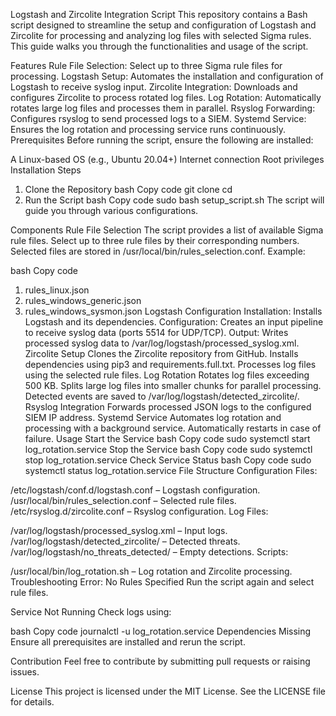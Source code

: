 Logstash and Zircolite Integration Script
This repository contains a Bash script designed to streamline the setup and configuration of Logstash and Zircolite for processing and analyzing log files with selected Sigma rules. This guide walks you through the functionalities and usage of the script.

Features
Rule File Selection: Select up to three Sigma rule files for processing.
Logstash Setup: Automates the installation and configuration of Logstash to receive syslog input.
Zircolite Integration: Downloads and configures Zircolite to process rotated log files.
Log Rotation: Automatically rotates large log files and processes them in parallel.
Rsyslog Forwarding: Configures rsyslog to send processed logs to a SIEM.
Systemd Service: Ensures the log rotation and processing service runs continuously.
Prerequisites
Before running the script, ensure the following are installed:

A Linux-based OS (e.g., Ubuntu 20.04+)
Internet connection
Root privileges
Installation Steps
1. Clone the Repository
bash
Copy code
git clone <repository-url>
cd <repository-directory>
2. Run the Script
bash
Copy code
sudo bash setup_script.sh
The script will guide you through various configurations.

Components
Rule File Selection
The script provides a list of available Sigma rule files.
Select up to three rule files by their corresponding numbers.
Selected files are stored in /usr/local/bin/rules_selection.conf.
Example:

bash
Copy code
1. rules_linux.json
2. rules_windows_generic.json
3. rules_windows_sysmon.json
Logstash Configuration
Installation: Installs Logstash and its dependencies.
Configuration: Creates an input pipeline to receive syslog data (ports 5514 for UDP/TCP).
Output: Writes processed syslog data to /var/log/logstash/processed_syslog.xml.
Zircolite Setup
Clones the Zircolite repository from GitHub.
Installs dependencies using pip3 and requirements.full.txt.
Processes log files using the selected rule files.
Log Rotation
Rotates log files exceeding 500 KB.
Splits large log files into smaller chunks for parallel processing.
Detected events are saved to /var/log/logstash/detected_zircolite/.
Rsyslog Integration
Forwards processed JSON logs to the configured SIEM IP address.
Systemd Service
Automates log rotation and processing with a background service.
Automatically restarts in case of failure.
Usage
Start the Service
bash
Copy code
sudo systemctl start log_rotation.service
Stop the Service
bash
Copy code
sudo systemctl stop log_rotation.service
Check Service Status
bash
Copy code
sudo systemctl status log_rotation.service
File Structure
Configuration Files:

/etc/logstash/conf.d/logstash.conf – Logstash configuration.
/usr/local/bin/rules_selection.conf – Selected rule files.
/etc/rsyslog.d/zircolite.conf – Rsyslog configuration.
Log Files:

/var/log/logstash/processed_syslog.xml – Input logs.
/var/log/logstash/detected_zircolite/ – Detected threats.
/var/log/logstash/no_threats_detected/ – Empty detections.
Scripts:

/usr/local/bin/log_rotation.sh – Log rotation and Zircolite processing.
Troubleshooting
Error: No Rules Specified
Run the script again and select rule files.

Service Not Running
Check logs using:

bash
Copy code
journalctl -u log_rotation.service
Dependencies Missing
Ensure all prerequisites are installed and rerun the script.

Contribution
Feel free to contribute by submitting pull requests or raising issues.

License
This project is licensed under the MIT License. See the LICENSE file for details.
